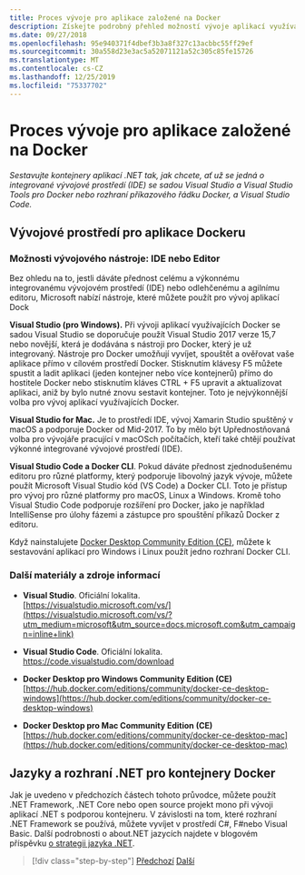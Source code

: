 ```yaml
---
title: Proces vývoje pro aplikace založené na Docker
description: Získejte podrobný přehled možností vývoje aplikací využívajících Docker. Použití sady Visual Studio pro Windows, Visual Studio pro Mac nebo Visual Studio Code pro podporu multiplatformní (Windows, macOS a Linux).
ms.date: 09/27/2018
ms.openlocfilehash: 95e940371f4dbef3b3a8f327c13acbbc55ff29ef
ms.sourcegitcommit: 30a558d23e3ac5a52071121a52c305c85fe15726
ms.translationtype: MT
ms.contentlocale: cs-CZ
ms.lasthandoff: 12/25/2019
ms.locfileid: "75337702"
---
```

# <a name="development-process-for-docker-based-applications"></a>Proces vývoje pro aplikace založené na Docker

*Sestavujte kontejnery aplikací .NET tak, jak chcete, ať už se jedná o integrované vývojové prostředí (IDE) se sadou Visual Studio a Visual Studio Tools pro Docker nebo rozhraní příkazového řádku Docker, a Visual Studio Code.*

## <a name="development-environment-for-docker-apps"></a>Vývojové prostředí pro aplikace Dockeru

### <a name="development-tool-choices-ide-or-editor"></a>Možnosti vývojového nástroje: IDE nebo Editor

Bez ohledu na to, jestli dáváte přednost celému a výkonnému integrovanému vývojovém prostředí (IDE) nebo odlehčenému a agilnímu editoru, Microsoft nabízí nástroje, které můžete použít pro vývoj aplikací Dock

**Visual Studio (pro Windows).** Při vývoji aplikací využívajících Docker se sadou Visual Studio se doporučuje použít Visual Studio 2017 verze 15,7 nebo novější, která je dodávána s nástroji pro Docker, který je už integrovaný. Nástroje pro Docker umožňují vyvíjet, spouštět a ověřovat vaše aplikace přímo v cílovém prostředí Docker. Stisknutím klávesy F5 můžete spustit a ladit aplikaci (jeden kontejner nebo více kontejnerů) přímo do hostitele Docker nebo stisknutím kláves CTRL + F5 upravit a aktualizovat aplikaci, aniž by bylo nutné znovu sestavit kontejner. Toto je nejvýkonnější volba pro vývoj aplikací využívajících Docker.

**Visual Studio for Mac.** Je to prostředí IDE, vývoj Xamarin Studio spuštěný v macOS a podporuje Docker od Mid-2017. To by mělo být Upřednostňovaná volba pro vývojáře pracující v macOSch počítačích, kteří také chtějí používat výkonné integrované vývojové prostředí (IDE).

**Visual Studio Code a Docker CLI**. Pokud dáváte přednost zjednodušenému editoru pro různé platformy, který podporuje libovolný jazyk vývoje, můžete použít Microsoft Visual Studio kód (VS Code) a Docker CLI. Toto je přístup pro vývoj pro různé platformy pro macOS, Linux a Windows. Kromě toho Visual Studio Code podporuje rozšíření pro Docker, jako je například IntelliSense pro úlohy fázemi a zástupce pro spouštění příkazů Docker z editoru.

Když nainstalujete [Docker Desktop Community Edition (CE)](https://hub.docker.com/search/?type=edition&offering=community), můžete k sestavování aplikací pro Windows i Linux použít jedno rozhraní Docker CLI.

### <a name="additional-resources"></a>Další materiály a zdroje informací

- **Visual Studio**. Oficiální lokalita. \
  [https://visualstudio.microsoft.com/vs/](https://visualstudio.microsoft.com/vs/?utm_medium=microsoft&utm_source=docs.microsoft.com&utm_campaign=inline+link)

- **Visual Studio Code**. Oficiální lokalita. \
  <https://code.visualstudio.com/download>

- **Docker Desktop pro Windows Community Edition (CE)**  \
  [https://hub.docker.com/editions/community/docker-ce-desktop-windows](https://hub.docker.com/editions/community/docker-ce-desktop-windows)

- **Docker Desktop pro Mac Community Edition (CE)**  \
  [https://hub.docker.com/editions/community/docker-ce-desktop-mac](https://hub.docker.com/editions/community/docker-ce-desktop-mac)

## <a name="net-languages-and-frameworks-for-docker-containers"></a>Jazyky a rozhraní .NET pro kontejnery Docker

Jak je uvedeno v předchozích částech tohoto průvodce, můžete použít .NET Framework, .NET Core nebo open source projekt mono při vývoji aplikací .NET s podporou kontejneru. V závislosti na tom, které rozhraní .NET Framework se používá, můžete vyvíjet v prostředí C\#, F\#nebo Visual Basic. Další podrobnosti o about.NET jazycích najdete v blogovém příspěvku [o strategii jazyka .NET](https://devblogs.microsoft.com/dotnet/the-net-language-strategy/).

>[!div class="step-by-step"]
>[Předchozí](../architect-microservice-container-applications/scalable-available-multi-container-microservice-applications.md)
>[Další](docker-app-development-workflow.md)
